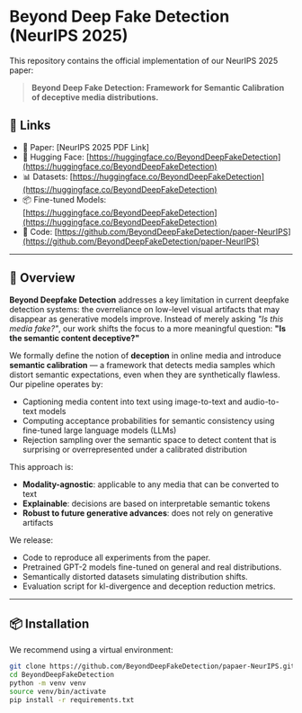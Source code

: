 # Beyond Deep Fake Detection (NeurIPS 2025)

This repository contains the official implementation of our NeurIPS 2025 paper:

> **Beyond Deep Fake Detection: Framework for Semantic Calibration of deceptive media distributions.**

## 🔗 Links

- 📝 Paper: [NeurIPS 2025 PDF Link] <!-- update once available -->
- 🤗 Hugging Face: [https://huggingface.co/BeyondDeepFakeDetection](https://huggingface.co/BeyondDeepFakeDetection)
- 📊 Datasets: [https://huggingface.co/BeyondDeepFakeDetection](https://huggingface.co/BeyondDeepFakeDetection)
- 📦 Fine-tuned Models: [https://huggingface.co/BeyondDeepFakeDetection](https://huggingface.co/BeyondDeepFakeDetection)
- 📁 Code: [https://github.com/BeyondDeepFakeDetection/paper-NeurIPS](https://github.com/BeyondDeepFakeDetection/paper-NeurIPS)

---

## 🧠 Overview

**Beyond Deepfake Detection** addresses a key limitation in current deepfake detection systems: the overreliance on low-level visual artifacts that may disappear as generative models improve. Instead of merely asking *"Is this media fake?"*, our work shifts the focus to a more meaningful question: **"Is the semantic content deceptive?"**

We formally define the notion of **deception** in online media and introduce **semantic calibration** — a framework that detects media samples which distort semantic expectations, even when they are synthetically flawless. Our pipeline operates by:

- Captioning media content into text using image-to-text and audio-to-text models
- Computing acceptance probabilities for semantic consistency using fine-tuned large language models (LLMs)
- Rejection sampling over the semantic space to detect content that is surprising or overrepresented under a calibrated distribution

This approach is:

- **Modality-agnostic**: applicable to any media that can be converted to text  
- **Explainable**: decisions are based on interpretable semantic tokens  
- **Robust to future generative advances**: does not rely on generative artifacts

We release:
- Code to reproduce all experiments from the paper.
- Pretrained GPT-2 models fine-tuned on general and real distributions.
- Semantically distorted datasets simulating distribution shifts.
- Evaluation script for kl-divergence and deception reduction metrics.
---

## 📦 Installation

We recommend using a virtual environment:

```bash
git clone https://github.com/BeyondDeepFakeDetection/papaer-NeurIPS.git
cd BeyondDeepFakeDetection
python -m venv venv
source venv/bin/activate
pip install -r requirements.txt
```
